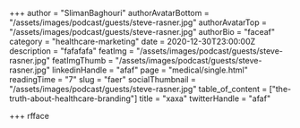 +++
author = "SlimanBaghouri"
authorAvatarBottom = "/assets/images/podcast/guests/steve-rasner.jpg"
authorAvatarTop = "/assets/images/podcast/guests/steve-rasner.jpg"
authorBio = "faceaf"
category = "healthcare-marketing"
date = 2020-12-30T23:00:00Z
description = "fafafafa"
featImg = "/assets/images/podcast/guests/steve-rasner.jpg"
featImgThumb = "/assets/images/podcast/guests/steve-rasner.jpg"
linkedinHandle = "afaf"
page = "medical/single.html"
readingTime = "7"
slug = "faer"
socialThumbnail = "/assets/images/podcast/guests/steve-rasner.jpg"
table_of_content = ["the-truth-about-healthcare-branding"]
title = "xaxa"
twitterHandle = "afaf"

+++
rfface